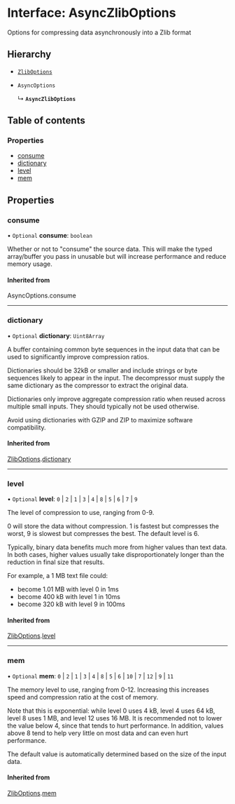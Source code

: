 # Interface: AsyncZlibOptions

Options for compressing data asynchronously into a Zlib format

## Hierarchy

- [`ZlibOptions`](ZlibOptions.md)

- `AsyncOptions`

  ↳ **`AsyncZlibOptions`**

## Table of contents

### Properties

- [consume](AsyncZlibOptions.md#consume)
- [dictionary](AsyncZlibOptions.md#dictionary)
- [level](AsyncZlibOptions.md#level)
- [mem](AsyncZlibOptions.md#mem)

## Properties

### consume

• `Optional` **consume**: `boolean`

Whether or not to "consume" the source data. This will make the typed array/buffer you pass in
unusable but will increase performance and reduce memory usage.

#### Inherited from

AsyncOptions.consume

___

### dictionary

• `Optional` **dictionary**: `Uint8Array`

A buffer containing common byte sequences in the input data that can be used to significantly improve compression ratios.

Dictionaries should be 32kB or smaller and include strings or byte sequences likely to appear in the input.
The decompressor must supply the same dictionary as the compressor to extract the original data.

Dictionaries only improve aggregate compression ratio when reused across multiple small inputs. They should typically not be used otherwise.

Avoid using dictionaries with GZIP and ZIP to maximize software compatibility.

#### Inherited from

[ZlibOptions](ZlibOptions.md).[dictionary](ZlibOptions.md#dictionary)

___

### level

• `Optional` **level**: ``0`` \| ``2`` \| ``1`` \| ``3`` \| ``4`` \| ``8`` \| ``5`` \| ``6`` \| ``7`` \| ``9``

The level of compression to use, ranging from 0-9.

0 will store the data without compression.
1 is fastest but compresses the worst, 9 is slowest but compresses the best.
The default level is 6.

Typically, binary data benefits much more from higher values than text data.
In both cases, higher values usually take disproportionately longer than the reduction in final size that results.

For example, a 1 MB text file could:
- become 1.01 MB with level 0 in 1ms
- become 400 kB with level 1 in 10ms
- become 320 kB with level 9 in 100ms

#### Inherited from

[ZlibOptions](ZlibOptions.md).[level](ZlibOptions.md#level)

___

### mem

• `Optional` **mem**: ``0`` \| ``2`` \| ``1`` \| ``3`` \| ``4`` \| ``8`` \| ``5`` \| ``6`` \| ``10`` \| ``7`` \| ``12`` \| ``9`` \| ``11``

The memory level to use, ranging from 0-12. Increasing this increases speed and compression ratio at the cost of memory.

Note that this is exponential: while level 0 uses 4 kB, level 4 uses 64 kB, level 8 uses 1 MB, and level 12 uses 16 MB.
It is recommended not to lower the value below 4, since that tends to hurt performance.
In addition, values above 8 tend to help very little on most data and can even hurt performance.

The default value is automatically determined based on the size of the input data.

#### Inherited from

[ZlibOptions](ZlibOptions.md).[mem](ZlibOptions.md#mem)
